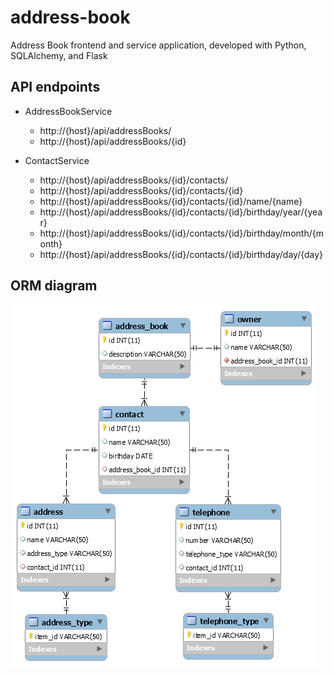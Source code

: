 # address-book

Address Book frontend and service application, developed with Python, SQLAlchemy, and Flask

## API endpoints

- AddressBookService
    - http://{host}/api/addressBooks/
    - http://{host}/api/addressBooks/{id}

- ContactService
    - http://{host}/api/addressBooks/{id}/contacts/
    - http://{host}/api/addressBooks/{id}/contacts/{id}
    - http://{host}/api/addressBooks/{id}/contacts/{id}/name/{name}
    - http://{host}/api/addressBooks/{id}/contacts/{id}/birthday/year/{year}
    - http://{host}/api/addressBooks/{id}/contacts/{id}/birthday/month/{month}
    - http://{host}/api/addressBooks/{id}/contacts/{id}/birthday/day/{day}

## ORM diagram

![ORM diagram](ORM%20diagram.png)
